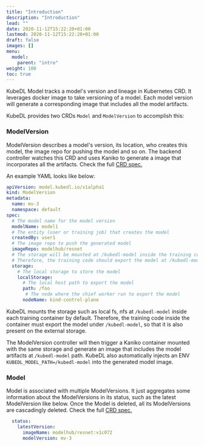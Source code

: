 ```yaml
---
title: "Introduction"
description: "Introduction"
lead: ""
date: 2020-11-12T15:22:20+01:00
lastmod: 2020-11-12T15:22:20+01:00
draft: false
images: []
menu:
  model:
    parent: "intro"
weight: 100
toc: true
---
```


KubeDL Model tracks a model's version and lineage in Kubernetes CRD. It leverages docker image to take versioning of a model.
Each model version will generate a corresponding image that includes all the model artifacts.

KubeDL provides two CRDs `Model` and `ModelVersion` to accomplish this:

### ModelVersion

ModelVersion describes a model's version, its location, who creates this model, the image repo for pushing the model and so on.
The backend controller watches this CRD and uses Kaniko to generate a image that incorporates all the artifacts.
Check the full [CRD spec.](https://github.com/alibaba/kubedl/blob/master/apis/model/v1alpha1/modelversion_types.go)

An example YAML looks like below:

```YAML
apiVersion: model.kubedl.io/v1alpha1
kind: ModelVersion
metadata:
  name: mv-3
  namespace: default
spec:
  # The model name for the model version
  modelName: model1
  # The entity (user or training job) that creates the model
  createdBy: user1
  # The image repo to push the generated model
  imageRepo: modelhub/resnet
  # The storage will be mounted at /kubedl-model inside the training container.
  # Therefore, the training code should export the model at /kubedl-model path.
  storage:
    # The local storage to store the model
    localStorage:
      # The local host path to export the model
      path: /foo
       # The node where the chief worker run to export the model
      nodeName: kind-control-plane
```

KubeDL mounts the storage such as local fs, nfs at `/kubedl-model` inside each training container by default. Therefore,
the training code inside the container must export the model under `/kubedl-model`, so that it is also present on the external storage.

The ModelVersion controller will then trigger a Kaniko container mounted with the same storage and generate an image that includes the
model artifacts at `/kubedl-model` path.
KubeDL also automatically injects an ENV  `KUBEDL_MODEL_PATH=/kubedl-model` into the generated model image.

### Model

Model is associated with multiple ModelVersions. It just aggregates some information about the ModelVersions in its status, such as the latest ModelVersion like below.
Once the Model is deleted, all its ModelVersions are cascadingly deleted.
Check the full [CRD spec.](https://github.com/alibaba/kubedl/blob/master/apis/model/v1alpha1/model_types.go)

```YAML
  status:
    latestVersion:
      imageName: modelhub/resnet:v1c072
      modelVersion: mv-3
```
